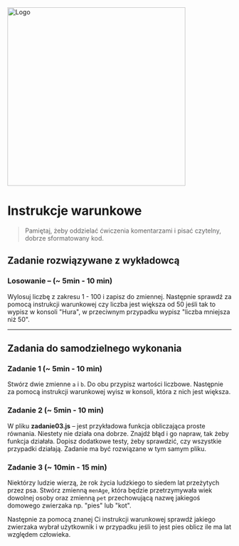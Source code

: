 <img alt="Logo" src="http://coderslab.pl/svg/logo-coderslab.svg" width="400">

#  Instrukcje warunkowe

> Pamiętaj, żeby oddzielać ćwiczenia komentarzami i pisać czytelny, dobrze sformatowany kod.

## Zadanie rozwiązywane z wykładowcą

### Losowanie &ndash;  (~ 5min - 10 min)

Wylosuj liczbę z zakresu 1 - 100 i zapisz do zmiennej. Następnie sprawdź za pomocą instrukcji warunkowej czy liczba jest większa od 50 jeśli tak to wypisz w konsoli "Hura", w przeciwnym przypadku wypisz "liczba mniejsza niż 50".

-------------------------------------------------------------------------------
## Zadania do samodzielnego wykonania

### Zadanie 1 (~ 5min - 10 min)
Stwórz dwie zmienne ```a``` i ```b```. Do obu przypisz wartości liczbowe. Następnie za pomocą instrukcji warunkowej wyisz w konsoli, która z nich jest większa.


### Zadanie 2 (~ 5min - 10 min)
W pliku **zadanie03.js** &ndash; jest przykładowa funkcja obliczająca proste równania. Niestety nie działa ona dobrze. Znajdź błąd i go napraw, tak żeby funkcja działała. Dopisz dodatkowe testy, żeby sprawdzić, czy wszystkie przypadki działają. Zadanie ma być rozwiązane w tym samym pliku.

### Zadanie 3 (~ 10min - 15 min)
Niektórzy ludzie wierzą, że rok życia ludzkiego to siedem lat przeżytych przez psa.
Stwórz zmienną ```menAge```, która będzie przetrzymywała wiek dowolnej osoby oraz zmienną ```pet``` przechowującą nazwę jakiegoś domowego zwierzaka np. "pies" lub "kot".

Następnie za pomocą znanej Ci instrukcji warunkowej sprawdź jakiego zwierzaka wybrał użytkownik i w przypadku jeśli to jest pies oblicz ile ma lat względem człowieka.
